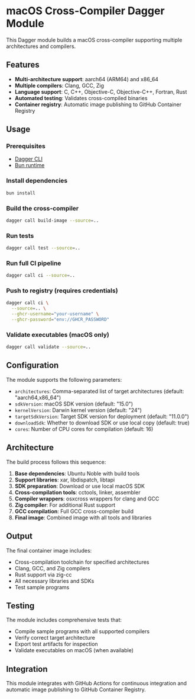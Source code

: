 # macOS Cross-Compiler Dagger Module

This Dagger module builds a macOS cross-compiler supporting multiple architectures and compilers.

## Features

- **Multi-architecture support**: aarch64 (ARM64) and x86_64
- **Multiple compilers**: Clang, GCC, Zig
- **Language support**: C, C++, Objective-C, Objective-C++, Fortran, Rust
- **Automated testing**: Validates cross-compiled binaries
- **Container registry**: Automatic image publishing to GitHub Container Registry

## Usage

### Prerequisites

- [Dagger CLI](https://dagger.io/install)
- [Bun runtime](https://bun.sh/docs/installation)

### Install dependencies

```bash
bun install
```

### Build the cross-compiler

```bash
dagger call build-image --source=..
```

### Run tests

```bash
dagger call test --source=..
```

### Run full CI pipeline

```bash
dagger call ci --source=..
```

### Push to registry (requires credentials)

```bash
dagger call ci \
  --source=.. \
  --ghcr-username="your-username" \
  --ghcr-password="env://GHCR_PASSWORD"
```

### Validate executables (macOS only)

```bash
dagger call validate --source=..
```

## Configuration

The module supports the following parameters:

- `architectures`: Comma-separated list of target architectures (default: "aarch64,x86_64")
- `sdkVersion`: macOS SDK version (default: "15.0")
- `kernelVersion`: Darwin kernel version (default: "24")
- `targetSdkVersion`: Target SDK version for deployment (default: "11.0.0")
- `downloadSdk`: Whether to download SDK or use local copy (default: true)
- `cores`: Number of CPU cores for compilation (default: 16)

## Architecture

The build process follows this sequence:

1. **Base dependencies**: Ubuntu Noble with build tools
2. **Support libraries**: xar, libdispatch, libtapi
3. **SDK preparation**: Download or use local macOS SDK
4. **Cross-compilation tools**: cctools, linker, assembler
5. **Compiler wrappers**: osxcross wrappers for clang and GCC
6. **Zig compiler**: For additional Rust support
7. **GCC compilation**: Full GCC cross-compiler build
8. **Final image**: Combined image with all tools and libraries

## Output

The final container image includes:

- Cross-compilation toolchain for specified architectures
- Clang, GCC, and Zig compilers
- Rust support via zig-cc
- All necessary libraries and SDKs
- Test sample programs

## Testing

The module includes comprehensive tests that:

- Compile sample programs with all supported compilers
- Verify correct target architecture
- Export test artifacts for inspection
- Validate executables on macOS (when available)

## Integration

This module integrates with GitHub Actions for continuous integration and automatic image publishing to GitHub Container Registry.

